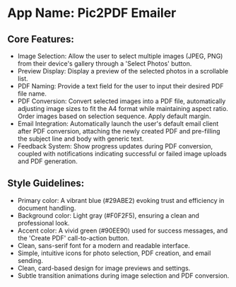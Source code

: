 # **App Name**: Pic2PDF Emailer

## Core Features:

- Image Selection: Allow the user to select multiple images (JPEG, PNG) from their device's gallery through a 'Select Photos' button.
- Preview Display: Display a preview of the selected photos in a scrollable list.
- PDF Naming: Provide a text field for the user to input their desired PDF file name.
- PDF Conversion: Convert selected images into a PDF file, automatically adjusting image sizes to fit the A4 format while maintaining aspect ratio. Order images based on selection sequence. Apply default margin.
- Email Integration: Automatically launch the user's default email client after PDF conversion, attaching the newly created PDF and pre-filling the subject line and body with generic text.
- Feedback System: Show progress updates during PDF conversion, coupled with notifications indicating successful or failed image uploads and PDF generation.

## Style Guidelines:

- Primary color: A vibrant blue (#29ABE2) evoking trust and efficiency in document handling.
- Background color: Light gray (#F0F2F5), ensuring a clean and professional look.
- Accent color: A vivid green (#90EE90) used for success messages, and the 'Create PDF' call-to-action button.
- Clean, sans-serif font for a modern and readable interface.
- Simple, intuitive icons for photo selection, PDF creation, and email sending.
- Clean, card-based design for image previews and settings.
- Subtle transition animations during image selection and PDF conversion.
